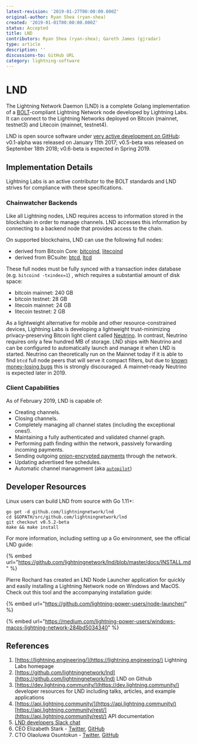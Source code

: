 ```yaml
---
latest-revision: '2019-01-27T00:00:00.000Z'
original-author: Ryan Shea (ryan-shea)
created: '2019-01-01T00:00:00.000Z'
status: Accepted
title: LND
contributors: Ryan Shea (ryan-shea); Gareth James (gjradar)
type: article
description: ''
discussions-to: GitHub URL
category: lightning-software
---
```


# LND

The Lightning Network Daemon \(LND\) is a complete Golang implementation of a [BOLT](../../tech/lightning/basics-of-lightning-technology-bolt.md)-compliant Lightning Network node developed by Lightning Labs.  It can connect to the Lightning Networks deployed on Bitcoin \(mainnet, testnet3\) and Litecoin \(mainnet, testnet4\).

LND is open source software under [very active development on GitHub](https://github.com/lightningnetwork/lnd/projects/1): v0.1-alpha was released on January 11th 2017; v0.5-beta was released on September 18th 2018; v0.6-beta is expected in Spring 2019.

## Implementation Details

Lightning Labs is an active contributor to the BOLT standards and LND strives for compliance with these specifications.

### Chainwatcher Backends

Like all Lightning nodes, LND requires access to information stored in the blockchain in order to manage channels.  LND accesses this information by connecting to a backend node that provides access to the chain.

On supported blockchains, LND can use the following full nodes:

* derived from Bitcoin Core: [bitcoind](https://github.com/bitcoin/bitcoin), [litecoind](https://github.com/litecoin-project/litecoin)
* derived from BCsuite: [btcd](https://github.com/btcsuite/btcd), [ltcd](https://github.com/ltcsuite/ltcd)

These full nodes must be fully synced with a transaction index database \(e.g. `bitcoind -txindex=1`\) , which requires a substantial amount of disk space:

* bitcoin mainnet: 240 GB
* bitcoin testnet: 28 GB
* litecoin mainnet:  24 GB
* litecoin testnet: 2 GB

As a lightweight alternative for mobile and other resource-constrained devices, Lightning Labs is developing a lightweight trust-minimizing privacy-preserving Bitcoin light client called [Neutrino](https://github.com/lightninglabs/neutrino).  In contrast, Neutrino requires only a few hundred MB of storage.  LND ships with Neutrino and can be configured to automatically launch and manage it when LND is started.  Neutrino can theoretically run on the Mainnet today if it is able to find `btcd` full node peers that will serve it compact filters, but due to [known money-losing bugs](https://github.com/lightninglabs/neutrino/issues) this is strongly discouraged.  A mainnet-ready Neutrino is expected later in 2019.

### Client Capabilities

As of February 2019, LND is capable of:

* Creating channels.
* Closing channels.
* Completely managing all channel states \(including the exceptional ones!\).
* Maintaining a fully authenticated and validated channel graph.
* Performing path finding within the network, passively forwarding incoming payments.
* Sending outgoing [onion-encrypted payments](https://github.com/lightningnetwork/lightning-onion) through the network.
* Updating advertised fee schedules.
* Automatic channel management \(aka [`autopilot`](https://github.com/lightningnetwork/lnd/tree/master/autopilot)\)

## Developer Resources

Linux users can build LND from source with Go 1.11+:

```text
go get -d github.com/lightningnetwork/lnd
cd $GOPATH/src/github.com/lightningnetwork/lnd
git checkout v0.5.2-beta
make && make install
```

For more information, including setting up a Go environment, see the official LND guide:

{% embed url="https://github.com/lightningnetwork/lnd/blob/master/docs/INSTALL.md" %}

Pierre Rochard has created an LND Node Launcher application for quickly and easily installing a Lightning Network node on Windows and MacOS.  Check out this tool and the accompanying installation guide:

{% embed url="https://github.com/lightning-power-users/node-launcher/" %}

{% embed url="https://medium.com/lightning-power-users/windows-macos-lightning-network-284bd5034340" %}

## References

1. [https://lightning.engineering/](https://lightning.engineering/) Lightning Labs homepage
2. [https://github.com/lightningnetwork/lnd](https://github.com/lightningnetwork/lnd) LND on Github
3. [https://dev.lightning.community/](https://dev.lightning.community/) developer resources for LND including talks, articles, and example applications
4. [https://api.lightning.community/](https://api.lightning.community/) [https://api.lightning.community/rest/](https://api.lightning.community/rest/) API documentation
5. [LND developers Slack chat](https://lightningcommunity.slack.com/join/shared_invite/enQtMzQ0OTQyNjE5NjU1LWRiMGNmOTZiNzU0MTVmYzc1ZGFkZTUyNzUwOGJjMjYwNWRkNWQzZWE3MTkwZjdjZGE5ZGNiNGVkMzI2MDU4ZTE)
6. CEO Elizabeth Stark - [Twitter](https://twitter.com/starkness), [GitHub](https://github.com/starkness)
7. CTO Olaoluwa Osuntokun - [Twitter](https://twitter.com/roasbeef), [GitHub](https://github.com/roasbeef)

